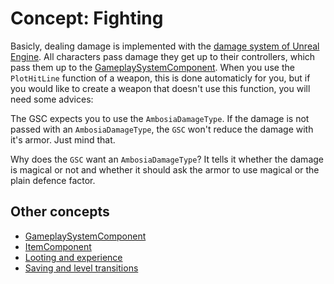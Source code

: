 # Concept: Fighting

Basicly, dealing damage is implemented with the
[damage system of Unreal Engine](https://www.unrealengine.com/blog/damage-in-ue4). All characters
pass damage they get up to their controllers, which pass them up to the
[GameplaySystemComponent](Concept_GameplaySystemComponent.md). When you use the `PlotHitLine`
function of a weapon, this is done automaticly for you, but if you would like to create a weapon
that doesn't use this function, you will need some advices:

The GSC expects you to use the `AmbosiaDamageType`. If the damage is not
passed with an `AmbosiaDamageType`, the `GSC` won't reduce the damage with it's armor. Just mind
that.

Why does the `GSC` want an `AmbosiaDamageType`? It tells it whether the damage is magical or not and
whether it should ask the armor to use magical or the plain defence factor.

## Other concepts

* [GameplaySystemComponent](GameplaySystemComponent.md)
* [ItemComponent](ItemComponent.md)
* [Looting and experience](Looting&Experience.md)
* [Saving and level transitions](Saving&LevelTransitions.md)
